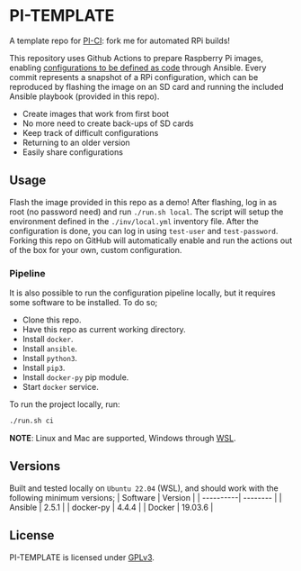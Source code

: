 # PI-TEMPLATE
A template repo for [PI-CI](https://github.com/ptrsr/pi-ci): fork me for automated RPi builds!

This repository uses Github Actions to prepare Raspberry Pi images, enabling [configurations to be defined as code](https://www.redhat.com/en/topics/automation/what-is-infrastructure-as-code-iac) through Ansible.
Every commit represents a snapshot of a RPi configuration, which can be reproduced by flashing the image on an SD card and running the included Ansible playbook (provided in this repo).

- Create images that work from first boot
- No more need to create back-ups of SD cards
- Keep track of difficult configurations
- Returning to an older version
- Easily share configurations

## Usage
Flash the image provided in this repo as a demo! After flashing, log in as root (no password need) and run `./run.sh local`. The script will setup the environment defined in the `./inv/local.yml` inventory file. After the configuration is done, you can log in using `test-user` and `test-password`.
Forking this repo on GitHub will automatically enable and run the actions out of the box for your own, custom configuration.

### Pipeline
It is also possible to run the configuration pipeline locally, but it requires some software to be installed. To do so;
- Clone this repo.
- Have this repo as current working directory.
- Install `docker`.
- Install `ansible`.
- Install `python3`.
- Install `pip3`.
- Install `docker-py` pip module.
- Start `docker` service.

To run the project locally, run:
```sh
./run.sh ci
```

**NOTE**: Linux and Mac are supported, Windows through [WSL](https://learn.microsoft.com/en-us/windows/wsl/install).

## Versions
Built and tested locally on `Ubuntu 22.04` (WSL), and should work with the following minimum versions;
| Software  | Version  | 
| ----------| -------- |
| Ansible   | 2.5.1    |
| docker-py | 4.4.4    |
| Docker    | 19.03.6  |

## License
PI-TEMPLATE is licensed under [GPLv3](https://www.gnu.org/licenses/gpl-3.0.en.html).
